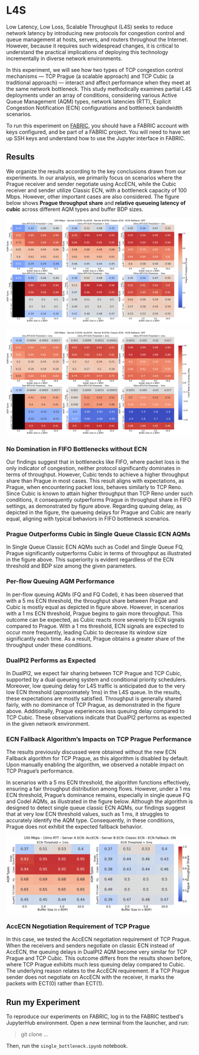 # L4S

Low Latency, Low Loss, Scalable Throughput (L4S) seeks to reduce network latency by introducing new protocols for congestion control and queue management at hosts, servers, and routers throughout the Internet. However, because it requires such widespread changes, it is critical to understand the practical implications of deploying this technology incrementally in diverse network environments. 

In this experiment, we will see how two types of TCP congestion control mechanisms — TCP Prague (a scalable approach) and TCP Cubic (a traditional approach) — interact and affect performance when they meet at the same network bottleneck. This study methodically examines partial L4S deployments under an array of conditions, considering various Active Queue Management (AQM) types, network latencies (RTT), Explicit Congestion Notification (ECN) configurations and bottleneck bandwidth scenarios.

To run this experiment on [FABRIC](https://fabric-testbed.net), you should have a FABRIC account with keys configured, and be part of a FABRIC project. You will need to have set up SSH keys and understand how to use the Jupyter interface in FABRIC.

## Results

We organize the results according to the key conclusions drawn from our experiments. In our analysis, we primarily focus on scenarios where the Prague receiver and sender negotiate using AccECN, while the Cubic receiver and sender utilize Classic ECN, with a bottleneck capacity of 100 Mbps. However, other important cases are also considered. The figure below shows **Prague throughput share** and **relative queueing latency of cubic** across different AQM types and buffer BDP sizes.


![Results_throughput](heatmap_prague_share.png)

![Results_rtt](heatmap_relative_queuedelay.png)


### No Domination in FIFO Bottlenecks without ECN

Our findings suggest that in bottlenecks like FIFO, where packet loss is the only indicator of congestion, neither protocol significantly dominates in terms of throughput. However, Cubic tends to achieve a higher throughput share than Prague in most cases. This result aligns with expectations, as Prague, when encountering packet loss, behaves similarly to TCP Reno. Since Cubic is known to attain higher throughput than TCP Reno under such conditions, it consequently outperforms Prague in throughput share in FIFO settings, as demonstrated by figure above. Regarding queuing delay, as depicted in the figure, the queueing delays for Prague and Cubic are nearly equal, aligning with typical behaviors in FIFO bottleneck scenarios.


### Prague Outperforms Cubic in Single Queue Classic ECN AQMs

In Single Queue Classic ECN AQMs such as Codel and Single Queue FQ, Prague significantly outperforms Cubic in terms of throughput as illustrated in the figure above. This superiority is evident regardless of the ECN threshold and BDP size among the given parameters.

### Per-flow Queuing AQM Performance

In per-flow queuing AQMs (FQ and FQ Codel), it has been observed that with a 5 ms ECN threshold, the throughput share between Prague and Cubic is mostly equal as depicted in figure above. However, in scenarios with a 1 ms ECN threshold, Prague begins to gain more throughput. This outcome can be expected, as Cubic reacts more severely to ECN signals compared to Prague. With a 1 ms threshold, ECN signals are expected to occur more frequently, leading Cubic to decrease its window size significantly each time. As a result, Prague obtains a greater share of the throughput under these conditions.

### DualPI2 Performs as Expected

In DualPI2, we expect fair sharing between TCP Prague and TCP Cubic, supported by a dual queueing system and conditional priority schedulers. Moreover, low queuing delay for L4S traffic is anticipated due to the very low ECN threshold (approximately 1ms) in the L4S queue. In the results, these expectations are mostly satisfied. Throughput is generally shared fairly, with no dominance of TCP Prague, as demonstrated in the figure above. Additionally, Prague experiences less queuing delay compared to TCP Cubic. These observations indicate that DualPI2 performs as expected in the given network environment.

### ECN Fallback Algorithm’s Impacts on TCP Prague Performance

The results previously discussed were obtained without the new ECN Fallback algorithm for TCP Prague, as this algorithm is disabled by default. Upon manually enabling the algorithm, we observed a notable impact on TCP Prague’s performance.

In scenarios with a 5 ms ECN threshold, the algorithm functions effectively, ensuring a fair throughput distribution among flows. However, under a 1 ms ECN threshold, Prague’s dominance remains, especially in single queue FQ and Codel AQMs, as illustrated in the figure below. Although the algorithm is designed to detect single queue classic ECN AQMs, our findings suggest that at very low ECN threshold values, such as 1 ms, it struggles to accurately identify the AQM type. Consequently, in these conditions, Prague does not exhibit the expected fallback behavior.

![Results_ecnfallback](heatmap_prague_share-ecnfallback.png) 

### AccECN Negotiation Requirement of TCP Prague

In this case, we tested the AccECN negotiation requirement of TCP Prague. When the receivers and senders negotiate on classic ECN instead of AccECN, the queuing delays in DualPI2 AQM become very similar for TCP Prague and TCP Cubic. This outcome differs from the results shown before, where TCP Prague exhibits much less queuing delay compared to Cubic. The underlying reason relates to the AccECN requirement. If a TCP Prague sender does not negotiate on AccECN with the receiver, it marks the packets with ECT(0) rather than ECT(1).

## Run my Experiment

To reproduce our experiments on FABRIC, log in to the FABRIC testbed's JupyterHub environment. Open a new terminal from the launcher, and run:

> git clone ...

Then, run the `single_bottleneck.ipynb` notebook.
